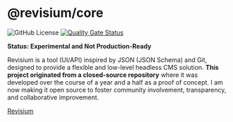 # @revisium/core

![GitHub License](https://img.shields.io/github/license/revisium/revisium-core?color=blue) [![Quality Gate Status](https://sonarcloud.io/api/project_badges/measure?project=revisium_revisium-core&metric=alert_status)](https://sonarcloud.io/summary/new_code?id=revisium_revisium-core)

**Status: Experimental and Not Production-Ready**

Revisium is a tool (UI/API) inspired by JSON (JSON Schema) and Git, designed to provide a flexible and low-level headless CMS solution. **This project originated from a closed-source repository** where it was developed over the course of a year and a half as a proof of concept. I am now making it open source to foster community involvement, transparency, and collaborative improvement.

[Revisium](https://github.com/revisium/revisium)
